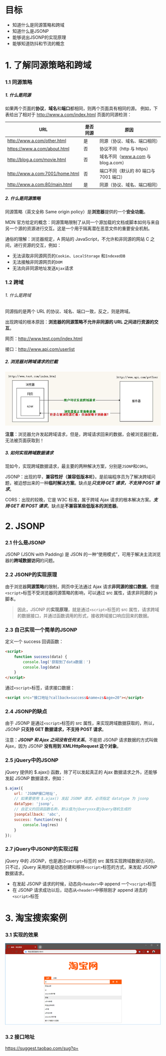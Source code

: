 # 目标

* 知道什么是同源策略和跨域
* 知道什么是JSONP
* 能够说出JSONP的实现原理
* 能够知道防抖和节流的概念

# 1. 了解同源策略和跨域

### 1.1 同源策略

##### 1. 什么是同源

如果两个页面的**协议**，**域名**和**端口**都相同，则两个页面具有相同的源。
例如，下表给出了相对于 http://www.a.com/index.html 页面的同源检测：

| **URL**                         | **是否同源** | **原因**                               |
| ------------------------------- | ------------ | -------------------------------------- |
| http://www.a.com/other.html     | 是           | 同源（协议、域名、端口相同）           |
| https://www.a.com/about.html    | 否           | 协议不同（http 与 https）              |
| http://blog.a.com/movie.html    | 否           | 域名不同（www.a.com 与 blog.a.com）    |
| http://www.a.com:7001/home.html | 否           | 端口不同（默认的 80 端口与 7001 端口） |
| http://www.a.com:80/main.html   | 是           | 同源（协议、域名、端口相同）           |

##### 2. 什么是同源策略

同源策略（英文全称 Same origin policy）是**浏览器**提供的一个**安全功能**。

MDN 官方给定的概念：同源策略限制了从同一个源加载的文档或脚本如何与来自另一个源的资源进行交互。这是一个用于隔离潜在恶意文件的重要安全机制。

通俗的理解：浏览器规定，A 网站的 JavaScript，不允许和非同源的网站 C 之间，进行资源的交互，例如：

* 无法读取非同源网页的`Cookie`、`LocalStorage` 和`IndexedDB`
* 无法接触非同源网页的`DOM`
* 无法向非同源地址发送`Ajax`请求

### 1.2 跨域

###### 1. 什么是跨域

同源指的是两个 URL 的协议、域名、端口一致，反之，则是跨域。

出现跨域的根本原因：**浏览器的同源策略不允许非同源的 URL 之间进行资源的交互**。

网页：http://www.test.com/index.html

接口：http://www.api.com/userlist

##### 2. 浏览器对跨域请求的拦截

<img src="../../resource/跨域.jpg" />

**注意**：浏览器允许发起跨域请求，但是，跨域请求回来的数据，会被浏览器拦截，无法被页面获取到！

##### 3. 如何实现跨域数据请求

现如今，实现跨域数据请求，最主要的两种解决方案，分别是`JSONP`和`CORS`。

JSONP：出现的早，**兼容性好（兼容低版本IE）**。是前端程序员为了解决跨域问题，被迫想出来的一种**临时解决方案**。缺点是***只支持 GET 请求，不支持 POST 请求***。

CORS：出现的较晚，它是 W3C 标准，属于跨域 Ajax 请求的根本解决方案。***支持 GET 和 POST 请求***。缺点是**不兼容某些低版本的浏览器**。

# 2. JSONP

### 2.1 什么是JSONP

JSONP (JSON with Padding) 是 JSON 的一种“使用模式”，可用于解决主流浏览器的**跨域数据访问**的问题。

### 2.2 JSONP的实现原理

由于浏览器**同源策略**的限制，网页中无法通过 Ajax 请求**非同源的接口数据**。但是 `<script>`标签不受浏览器同源策略的影响，可以通过 src 属性，请求非同源的 js 脚本。

> 因此，JSONP 的**实现原理**，就是通过`<script>`标签的 src 属性，请求跨域的数据接口，并通过函数调用的形式，接收跨域接口响应回来的数据。

### 2.3 自己实现一个简单的JSONP

定义一个 success 回调函数：

```html
<script>
    function success(data) {
        console.log('获取到了data数据：')
        console.log(data)
    }
</script>
```

通过`<script>`标签，请求接口数据：

```html
<script src="接口地址?callback=success&name=zs&age=20"></script>
```

### 2.4 JSONP的缺点

由于 JSONP 是通过`<script>`标签的 src 属性，来实现跨域数据获取的，所以，JSONP **只支持 GET 数据请求，不支持 POST 请求**。

注意：***JSONP 和 Ajax 之间没有任何关系***，不能把 JSONP 请求数据的方式叫做 Ajax，因为 JSONP **没有用到 XMLHttpRequest 这个对象**。

### 2.5 jQuery中的JSONP

jQuery 提供的 $.ajax() 函数，除了可以发起真正的 Ajax 数据请求之外，还能够发起 JSONP 数据请求，例如：

```js
$.ajax({
    url: 'JSONP接口地址',
    // 如果要使用 $.ajax() 发起 JSONP 请求，必须指定 datatype 为 jsonp
    dataType: 'jsonp',
    // 自定义的回调函数名称，默认值为jQueryxxx是jQuery随机生成的
    jsonpCallback: 'abc',
    success: function(res) {
        console.log(res)
    }
});
```

### 2.7 jQuery中JSONP的实现过程

jQuery 中的 JSONP，也是通过`<script>`标签的 src 属性实现跨域数据访问的，只不过，jQuery 采用的是动态创建和移除`<script>`标签的方式，来发起 JSONP 数据请求。

* 在发起 JSONP 请求的时候，动态向`<header>`中 append 一个`<script>`标签
* 在 JSONP 请求成功以后，动态从`<header>`中移除刚才 append 进去的`<script>`标签

# 3. 淘宝搜索案例

### 3.1 实现的效果

![image-20210422181835477](../../resource/淘宝搜索效果.png)

### 3.2 接口地址

https://suggest.taobao.com/sug?q=